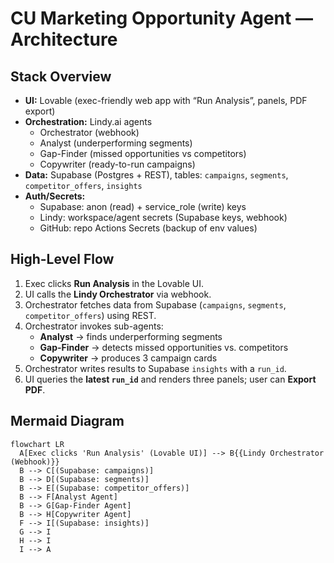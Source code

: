 # CU Marketing Opportunity Agent — Architecture

## Stack Overview
- **UI:** Lovable (exec-friendly web app with “Run Analysis”, panels, PDF export)
- **Orchestration:** Lindy.ai agents  
  - Orchestrator (webhook)  
  - Analyst (underperforming segments)  
  - Gap-Finder (missed opportunities vs competitors)  
  - Copywriter (ready-to-run campaigns)
- **Data:** Supabase (Postgres + REST), tables: `campaigns`, `segments`, `competitor_offers`, `insights`
- **Auth/Secrets:**  
  - Supabase: anon (read) + service_role (write) keys  
  - Lindy: workspace/agent secrets (Supabase keys, webhook)  
  - GitHub: repo Actions Secrets (backup of env values)

## High-Level Flow
1. Exec clicks **Run Analysis** in the Lovable UI.  
2. UI calls the **Lindy Orchestrator** via webhook.  
3. Orchestrator fetches data from Supabase (`campaigns`, `segments`, `competitor_offers`) using REST.  
4. Orchestrator invokes sub-agents:  
   - **Analyst** → finds underperforming segments  
   - **Gap-Finder** → detects missed opportunities vs. competitors  
   - **Copywriter** → produces 3 campaign cards  
5. Orchestrator writes results to Supabase `insights` with a `run_id`.  
6. UI queries the **latest `run_id`** and renders three panels; user can **Export PDF**.

## Mermaid Diagram
```mermaid
flowchart LR
  A[Exec clicks 'Run Analysis' (Lovable UI)] --> B{{Lindy Orchestrator (Webhook)}}
  B --> C[(Supabase: campaigns)]
  B --> D[(Supabase: segments)]
  B --> E[(Supabase: competitor_offers)]
  B --> F[Analyst Agent]
  B --> G[Gap-Finder Agent]
  B --> H[Copywriter Agent]
  F --> I[(Supabase: insights)]
  G --> I
  H --> I
  I --> A
